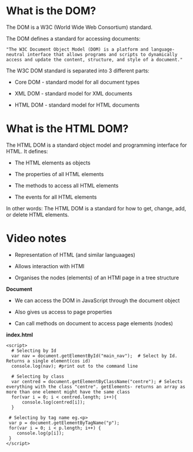 # What is the DOM?

The DOM is a W3C (World Wide Web Consortium) standard.

The DOM defines a standard for accessing documents:
```
"The W3C Document Object Model (DOM) is a platform and language-neutral interface that allows programs and scripts to dynamically access and update the content, structure, and style of a document."
```
The W3C DOM standard is separated into 3 different parts:

- Core DOM - standard model for all document types

- XML DOM - standard model for XML documents

- HTML DOM - standard model for HTML documents

# What is the HTML DOM?
The HTML DOM is a standard object model and programming interface for HTML. It defines:

- The HTML elements as objects

- The properties of all HTML elements 

- The methods to access all HTML elements

- The events for all HTML elements

In other words: The HTML DOM is a standard for how to get, change, add, or delete HTML elements.

# Video notes

- Representation of  HTML (and similar languaages)

- Allows interaction with HTMl

- Organises the nodes (elements) of an HTMl page in a tree structure

**Document**

- We can access the DOM in JavaScript through the document object

- Also gives us access to page properties

- Can call methods on document to access page elements (nodes)

**index.html**
```
<script>
  # Selecting by Id
  var nav = document.getElementById("main_nav");  # Select by Id. Returns a single element(cos id)
  console.log(nav); #print out to the command line
  
  # Selecting by class
  var centred = document.getElementByClassName("centre"); # Selects everything with the class "centre". getElements- returns an array as more than one element might have the same class
  for(var i = 0; i < centred.length; i++){
      console.log(centred[i]);
  }
  
 # Selecting by tag name eg.<p>
 var p = document.getElementByTagName("p");
 for(var i = 0; i < p.length; i++) {
    console.log(p[i]);
 }
</script>
```
